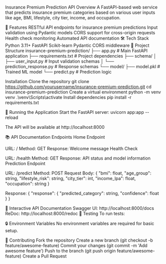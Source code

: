 Insurance Premium Prediction API
Overview
A FastAPI-based web service that predicts insurance premium categories based on various user inputs like age, BMI, lifestyle, city tier, income, and occupation.

🚀 Features
RESTful API endpoints for insurance premium predictions
Input validation using Pydantic models
CORS support for cross-origin requests
Health check monitoring
Automated API documentation
🛠️ Tech Stack
Python 3.11+
FastAPI
Scikit-learn
Pydantic
CORS middleware
📁 Project Structure
insurance-premium-prediction/
├── app.py                      # Main FastAPI application
├── requirements.txt            # Project dependencies
├── schema/
│   ├── user_input.py          # Input validation schemas
│   └── prediction_response.py  # Response schemas
└── model/
    ├── model.pkl              # Trained ML model
    └── predict.py             # Prediction logic



 Installation
Clone the repository
git clone https://github.com/yourusername/insurance-premium-prediction.git
cd insurance-premium-prediction
Create a virtual environment
python -m venv venv
.\venv\Scripts\activate
Install dependencies
pip install -r requirements.txt

🚀 Running the Application
Start the FastAPI server:
uvicorn app:app --reload

The API will be available at http://localhost:8000

📚 API Documentation
Endpoints
Home Endpoint

URL: /
Method: GET
Response: Welcome message
Health Check

URL: /health
Method: GET
Response: API status and model information
Prediction Endpoint

URL: /predict
Method: POST
Request Body:
{
    "bmi": float,
    "age_group": string,
    "lifestyle_risk": string,
    "city_tier": int,
    "income_lpa": float,
    "occupation": string
}

Response:
{
    "response": {
        "predicted_category": string,
        "confidence": float
    }
}

📖 Interactive API Documentation
Swagger UI: http://localhost:8000/docs
ReDoc: http://localhost:8000/redoc
🧪 Testing
To run tests:

🔒 Environment Variables
No environment variables are required for basic setup.

🤝 Contributing
Fork the repository
Create a new branch (git checkout -b feature/awesome-feature)
Commit your changes (git commit -m 'Add awesome feature')
Push to the branch (git push origin feature/awesome-feature)
Create a Pull Request



